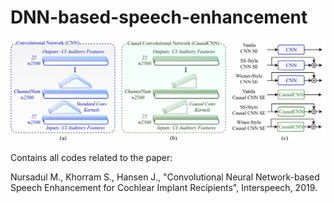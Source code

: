 # DNN-based-speech-enhancement


![logo](Fig2.png)

Contains all codes related to the paper:

Nursadul M., Khorram S., Hansen J., "Convolutional Neural Network-based Speech Enhancement for Cochlear Implant Recipients", Interspeech, 2019.


